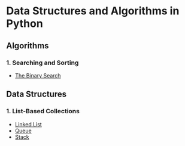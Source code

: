 # Data Structures and Algorithms in Python
## Algorithms
### 1. Searching and Sorting
- [The Binary Search](https://github.com/dtsai7/Data-Structures-and-Algorithms-in-Python/blob/master/Algorithms/Searching%20and%20Sorting/the_binary_search.py)
## Data Structures
### 1. List-Based Collections
- [Linked List](https://github.com/dtsai7/Data-Structures-in-Python/tree/master/Linked%20List)
- [Queue](https://github.com/dtsai7/Data-Structures-and-Algorithms-in-Python/blob/master/Data%20Structures/Queue/Queue.py)
- [Stack](https://github.com/dtsai7/Data-Structures-and-Algorithms-in-Python/blob/master/Data%20Structures/Stack/Stack.py)
